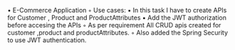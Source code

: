 • E-Commerce Application
    ◦ Use cases:
        ▪ In this task I have to create APIs for Customer , Product and 
          ProductAttributes
        ▪ Add the JWT authorization before accesing the APIs
    ◦ As per requirement All CRUD apis created for customer ,product 
      and productAttributes.
    ◦ Also added the Spring Security to use JWT authentication.
